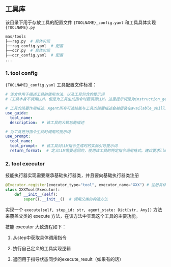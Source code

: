 ## 工具库

该目录下用于存放工具的配置文件 `{TOOLNAME}_config.yaml` 和工具具体实现 `{TOOLNAME}.py`

```python
mas/tools
├──rag.py  # 具体实现
├──rag_config.yaml  # 配置
├──ocr.py  # 具体实现
├──ocr_config.yaml  # 配置
...
```

### 1. tool config

`{TOOLNAME}_config.yaml` 工具配置文件标准：

```yaml
# 该文件用于描述工具的使用方法，以及工具包含的提示词
#（工具本身不调用LLM，但是为工具生成指令时要调用LLM。这里提示词是为instruction_generation准备的）。

# 工具的简要作用描述，Agent所有可选技能与工具的简要描述会被组装在available_skills_and_tools中
use_guide:
  tool_name: 
  description:  # 该工具的大致功能描述

# 为工具进行指令生成时调用的提示词
use_prompt:
  tool_name: 
  tool_prompt:  # 该工具对LLM指令生成时的实际引导提示词
  return_format:  # 定义LLM需要返回的，使用该工具的特定指令调用格式。建议要求llm将指令格式夹在<TOOLNAME></TOOLNAME>之间以便代码解析
```



### 2. tool executor

技能执行器实现需要继承基础执行器类，并且要向基础执行器类注册

```python
@Executor.register(executor_type="tool", executor_name="XXX") # 注册具体工具名到类型 "tool", 名称 "XXX"
class XXXTool(Executor):
    def __init__(self):
        super().__init__()  # 调用父类的构造方法
```

实现一个 `execute(self, step_id: str, agent_state: Dict[str, Any])` 方法来覆盖父类的 execute 方法，在该方法中实现这个工具的主要功能。

技能 executor 大致流程如下：

1. 从step中获取具体调用指令

2. 执行自己定义的工具实现逻辑

3. 返回用于指导状态同步的execute_result（如果有的话）
